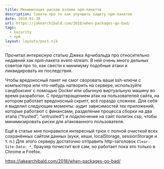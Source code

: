 ```yaml
---
title: Минимизация рисков взлома npm-пакетов
description: Советы про то как улучшить защиту npm-пакетов
date: 2019-01-30
url: https://jakearchibald.com/2018/when-packages-go-bad/
tags:
  - security
  - npm
layout: layouts/post.njk
---
```

Прочитал интересную статью Джека Арчибальда про относительно недавний хак npm-пакета event-stream. В ней очень много дельных советов про то, как свести к минимуму подобные атаки и ликвидировать их последствия. 

Чтобы вредоносный пакет не смог своровать ваши ssh-ключи с компьютера или что-нибудь натворить на сервере, используйте сандбоксинг с помощью Docker или обычную виртуальную машину во время разработки. С предотвращением атак на пользователей сайта, на котором работает вредоносный скрипт, всё гораздо сложнее. Для себя я выделил следующие моменты: аудит зависимостей тех приложений, которые работают с финансами, разделение процесса сборки на два этапа (“trusted”, “untrusted”) и подключение на сайт политик csp, чтобы минимизировать риски для атакованного пользователя.

Ещё в статье мне понравился интересный трюк с полной очисткой всех сохранённых сайтом данных (куки, кеши, localStorage, sessionStorage и т. п.) Для этого серверу достаточно отправить http-заголовок `Clear-Site-Data: *`, браузер почистит всё сам, но работает пока это только в Chrome и Firefox.

https://jakearchibald.com/2018/when-packages-go-bad/
